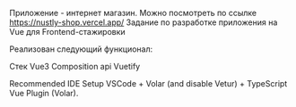 Приложение - интернет магазин. Можно посмотреть по ссылке https://nustly-shop.vercel.app/
Задание по разработке приложения на Vue для Frontend-стажировки

Реализован следующий функционал:

Стек Vue3
Composition api
Vuetify

Recommended IDE Setup
VSCode + Volar (and disable Vetur) + TypeScript Vue Plugin (Volar).